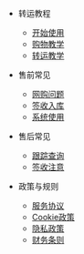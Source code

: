 - 转运教程

  - [开始使用](quickstart.md)
  - [购物教学](shoppingcourse.md)
  - [转运教学](transitcourse.md)

- 售前常见

  - [网购问题](shoppingques.md)
  - [签收入库](arrivalques.md)
  - [系统使用](systemques.md)

- 售后常见

  <!-- - [中转问题](transferques.md) -->
  - [跟踪查询](deliveryques.md)
  - [签收注意](receiving.md)

- 政策与规则

  - [服务协议](serviceagreement.md)
  - [Cookie政策](cookiepolicy.md)
  - [隐私政策](provicypolicy.md)
  - [财务条则](financialterm.md)

